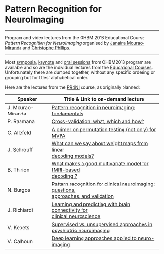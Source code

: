 # Pattern Recognition for NeuroImaging

---

Program and video lectures from the OHBM 2018 Educational Course *Pattern Recognition for NeuroImaging* organised by [Janaina Mourao-Miranda](http://www.mlnl.cs.ucl.ac.uk/) and [Christophe Phillips](https://www.uliege.be/cms/c_9054334/en/directory?uid=U016440).

---

Most [symposia](https://www.pathlms.com/ohbm/courses/8246/sections/12538), [keynote](https://www.pathlms.com/ohbm/courses/8246/sections/12540) and [oral sessions](https://www.pathlms.com/ohbm/courses/8246/sections/12541) from OHBM2018 program are available and so are the individual  lectures from the [Educational Courses](https://www.pathlms.com/ohbm/courses/8246/sections/12542). Unfortunately these are dumped together, without any specific ordering or grouping but for titles' alphabetical order. 

Here are the lectures from the [PR4NI](https://www.humanbrainmapping.org/files/2018/ED/Pattern%20Recognition.pdf) course, as originally planned:

| **Speaker**           | **Title & Link to on-demand lecture**                            |
| ----------------- | ------------------------------------------------------------ |
| J. Mourao-Miranda | [Pattern recognition in neuroimaging: fundamentals](https://www.pathlms.com/ohbm/courses/8246/sections/12542/video_presentations/116079) |
| P. Raamana        | [Cross-validation: what, which and how?](https://www.pathlms.com/ohbm/courses/8246/sections/12542/video_presentations/116075) |
| C. Allefeld       | [A primer on permutation testing (not only) for MVPA](https://www.pathlms.com/ohbm/courses/8246/sections/12542/video_presentations/116074) |
| J. Schrouff       | [What can we say about weight maps from linear<br/>decoding models?](https://www.pathlms.com/ohbm/courses/8246/sections/12542/video_presentations/116081) |
| B. Thirion        | [What makes a good multivariate model for fMRI-based<br/>decoding ?](https://www.pathlms.com/ohbm/courses/8246/sections/12542/video_presentations/116082) |
| N. Burgos         | [Pattern recognition for clinical neuroimaging: questions,<br/>approaches, and validation](https://www.pathlms.com/ohbm/courses/8246/sections/12542/video_presentations/116078) |
| J. Richiardi      | [Learning and predicting with brain connectivity for<br/>clinical neuroscience](https://www.pathlms.com/ohbm/courses/8246/sections/12542/video_presentations/116077) |
| V. Kebets         | [Supervised vs. unsupervised approaches in<br/>psychiatric neuroimaging](https://www.pathlms.com/ohbm/courses/8246/sections/12542/video_presentations/116080) |
| V. Calhoun        | [Deep learning approaches applied to neuro-imaging](https://www.pathlms.com/ohbm/courses/8246/sections/12542/video_presentations/116076) |

